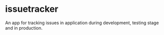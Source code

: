 # issuetracker
An app for tracking issues in application during development, testing stage and in production.
